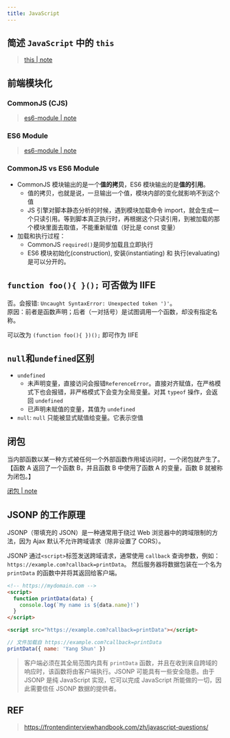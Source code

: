 ```yaml
---
title: JavaScript
---
```


## 简述 `JavaScript` 中的 `this`

> [this | note](../frontend/js/js-expressions-and-operators.md#this)

## 前端模块化

### CommonJS (CJS)

> [es6-module | note](../frontend/js/js-modules.md#ES6-模块)

### ES6 Module

> [es6-module | note](<../frontend/js/js-modules.md#CommonJS-模块(CJS)>)

### CommonJS vs ES6 Module

- CommonJS 模块输出的是一个**值的拷贝**，ES6 模块输出的是**值的引用**。
  - 值的拷贝，也就是说，一旦输出一个值，模块内部的变化就影响不到这个值
  - JS 引擎对脚本静态分析的时候，遇到模块加载命令 import，就会生成一个只读引用。等到脚本真正执行时，再根据这个只读引用，到被加载的那个模块里面去取值，不能重新赋值（好比是 const 变量）
- 加载和执行过程：
  - CommonJS `required()`是同步加载且立即执行
  - ES6 模块初始化(construction), 安装(instantiating) 和 执行(evaluating) 是可以分开的。

## `function foo(){ }();` 可否做为 IIFE

否。会报错: `Uncaught SyntaxError: Unexpected token ')'`。  
原因：前者是函数声明；后者（一对括号）是试图调用一个函数，却没有指定名称。

可以改为 `(function foo(){ })();` 即可作为 IIFE

## `null`和`undefined`区别

- `undefined`
  - 未声明变量，直接访问会报错`ReferenceError`。直接对齐赋值，在严格模式下也会报错，非严格模式下会变为全局变量。对其 `typeof` 操作，会返回 `undefined`
  - 已声明未赋值的变量，其值为 `undefined`
- `null`: `null` 只能被显式赋值给变量。它表示空值

## 闭包

当内部函数以某一种方式被任何一个外部函数作用域访问时，一个闭包就产生了。 【函数 A 返回了一个函数 B，并且函数 B 中使用了函数 A 的变量，函数 B 就被称为闭包。】

[闭包 | note](../frontend/js/js-functions.md#闭包)

## JSONP 的工作原理

JSONP（带填充的 JSON）是一种通常用于绕过 Web 浏览器中的跨域限制的方法，因为 Ajax 默认不允许跨域请求（除非设置了 CORS）。

JSONP 通过`<script>`标签发送跨域请求，通常使用 `callback` 查询参数，例如：`https://example.com?callback=printData`。 然后服务器将数据包装在一个名为`printData` 的函数中并将其返回给客户端。

```html
<!-- https://mydomain.com -->
<script>
  function printData(data) {
    console.log(`My name is ${data.name}!`)
  }
</script>

<script src="https://example.com?callback=printData"></script>
```

```js
// 文件加载自 https://example.com?callback=printData
printData({ name: 'Yang Shun' })
```

> 客户端必须在其全局范围内具有 `printData` 函数，并且在收到来自跨域的响应时，该函数将由客户端执行。JSONP 可能具有一些安全隐患。由于 JSONP 是纯 JavaScript 实现，它可以完成 JavaScript 所能做的一切，因此需要信任 JSONP 数据的提供者。

## REF

> https://frontendinterviewhandbook.com/zh/javascript-questions/
